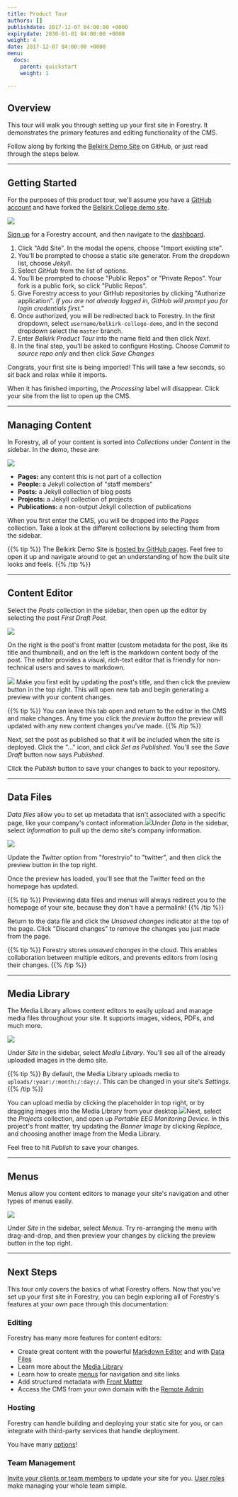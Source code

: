 ```yaml
---
title: Product Tour
authors: []
publishdate: 2017-12-07 04:00:00 +0000
expirydate: 2030-01-01 04:00:00 +0000
weight: 4
date: 2017-12-07 04:00:00 +0000
menu:
  docs:
    parent: quickstart
    weight: 1

---
```

## Overview

This tour will walk you through setting up your first site in Forestry. It demonstrates the primary features and editing functionality of the CMS.

Follow along by forking the [Belkirk Demo Site](https://github.com/forestryio/belkirk-jekyll-demo) on GitHub, or just read through the steps below.

---

## Getting Started

For the purposes of this product tour, we'll assume you have a [GitHub account](https://github.com/signup) and have forked the [Belkirk College demo site](https://github.com/forestryio/belkirk-demo-site).

![](/uploads/2018/01/12.png)

[Sign up](https://app.forestry.io/signup) for a Forestry account, and then navigate to the [dashboard](https://app.forestry.io/dashboard).

1. Click "Add Site". In the modal the opens, choose "Import existing site".
2. You'll be prompted to choose a static site generator. From the dropdown list, choose _Jekyll_.
3. Select _GitHub_ from the list of options.
4. You'll be prompted to choose "Public Repos" or "Private Repos". Your fork is a public fork, so click "Public Repos".
5. Give Forestry access to your GitHub repositories by clicking "Authorize application".
   _If you are not already logged in, GitHub will prompt you for login credentials first."_
6. Once authorized, you will be redirected back to Forestry. In the first dropdown, select `username/belkirk-college-demo`, and in the second dropdown select the `master` branch.
7. Enter _Belkirk Product Tour_ into the name field and then click _Next_.
8. In the final step, you'll be asked to configure Hosting. Choose _Commit to source repo only_ and then click _Save Changes_

Congrats, your first site is being imported! This will take a few seconds, so sit back and relax while it imports.

When it has finished importing, the _Processing_ label will disappear. Click your site from the list to open up the CMS.

---

## Managing Content

In Forestry, all of your content is sorted into _Collections_ under _Content_ in the sidebar. In the demo, these are:

![](/uploads/2018/01/10.png)

* **Pages:** any content this is not part of a collection
* **People:** a Jekyll collection of "staff members"
* **Posts:** a Jekyll collection of blog posts
* **Projects:** a Jekyll collection of projects
* **Publications:** a non-output Jekyll collection of publications

When you first enter the CMS, you will be dropped into the _Pages_ collection. Take a look at the different collections by selecting them from the sidebar.

{{% tip %}}
The Belkirk Demo Site is [hosted by GitHub pages](https://forestryio.github.io/belkirk-jekyll-demo). Feel free to open it up and navigate around to get an understanding of how the built site looks and feels.
{{% /tip %}}

---

## Content Editor

Select the _Posts_ collection in the sidebar, then open up the editor by selecting the post _First Draft Post_.

![](/uploads/2018/01/59.png)

On the right is the post's front matter (custom metadata for the post, like its title and thumbnail), and on the left is the markdown content body of the post. The editor provides a visual, rich-text editor that is friendly for non-technical users and saves to markdown.

![](/uploads/2018/01/59-preview.png)
Make you first edit by updating the post's title, and then click the preview button in the top right. This will open new tab and begin generating a preview with your content changes.

{{% tip %}}
You can leave this tab open and return to the editor in the CMS and make changes. Any time you click the _preview button_ the preview will updated with any new content changes you've made.
{{% /tip %}}

Next, set the post as published so that it will be included when the site is deployed. Click the "..." icon, and click _Set as Published_. You'll see the _Save Draft_ button now says _Published_.

Click the _Publish_ button to save your changes to back to your repository.

---

## Data Files

_Data files_ allow you to set up metadata that isn't associated with a specific page, like your company's contact information.![](/uploads/2018/01/11.png)Under _Data_ in the sidebar, select _Information_ to pull up the demo site's company information.

![](/uploads/2018/01/11-preview.png)

Update the _Twitter_ option from "forestryio" to "twitter", and then click the preview button in the top right.

Once the preview has loaded, you'll see that the Twitter feed on the homepage has updated.

{{% tip %}}
Previewing data files and menus will always redirect you to the homepage of your site, because they don't have a permalink!
{{% /tip %}}

Return to the data file and click the _Unsaved changes_ indicator at the top of the page. Click "Discard changes" to remove the changes you just made from the page.

{{% tip %}}
Forestry stores _unsaved changes_ in the cloud. This enables collaboration between multiple editors, and prevents editors from losing their changes.
{{% /tip %}}

---

## Media Library

The Media Library allows content editors to easily upload and manage media files throughout your site. It supports images, videos, PDFs, and much more.

![](/uploads/2018/01/19.png)

Under _Site_ in the sidebar, select _Media Library_. You'll see all of the already uploaded images in the demo site.

{{% tip %}}
By default, the Media Library uploads media to `uploads/:year:/:month:/:day:/`. This can be changed in your site's _Settings_.
{{% /tip %}}

You can upload media by clicking the placeholder in top right, or by dragging images into the Media Library from your desktop.![](/uploads/2018/01/58-replace.png)Next, select the _Projects_ collection, and open up _Portable EEG Monitoring Device_. In this project's front matter, try updating the _Banner Image_ by clicking _Replace_, and choosing another image from the Media Library.

Feel free to hit _Publish_ to save your changes.

---

## Menus

Menus allow you content editors to manage your site's navigation and other types of menus easily.

![](/uploads/2018/01/22.png)

Under _Site_ in the sidebar, select _Menus_. Try re-arranging the menu with drag-and-drop, and then preview your changes by clicking the preview button in the top right.

---

## Next Steps

This tour only covers the basics of what Forestry offers. Now that you've set up your first site in Forestry, you can begin exploring all of Forestry's features at your own pace through this documentation:

### Editing

Forestry has many more features for content editors:

* Create great content with the powerful [Markdown Editor](/docs/editing/markdown-editor) and with [Data Files](/docs/editing/data-files)
* Learn more about the [Media Library](/docs/editing/media-library)
* Learn how to create [menus](/docs/editing/menus) for navigation and site links
* Add structured metadata with [Front Matter](/docs/editing/front-matter)
* Access the CMS from your own domain with the [Remote Admin](/docs/editing/remote-admin)

### Hosting

Forestry can handle building and deploying your static site for you, or can integrate with third-party services that handle deployment.

You have many [options](/docs/hosting/)!

### Team Management

[Invite your clients or team members](/docs/settings/team-management) to update your site for you. [User roles](/docs/settings/team-management#user-roles) make managing your whole team simple.